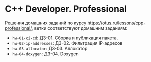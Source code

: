 # C++ Developer. Professional

Решения домашних заданий по курсу https://otus.ru/lessons/cpp-professional/, ветки соответствуют домашним заданиям:

- `hw-01-ci-cd`: ДЗ-01. Сборка и публикация пакета.
- `hw-02-ip-addresses`: ДЗ-02. Фильтрация IP-адресов
- `hw-03-allocator`: ДЗ-03. Аллокатор
- `hw-04-doxygen`: ДЗ-04. Doxygen